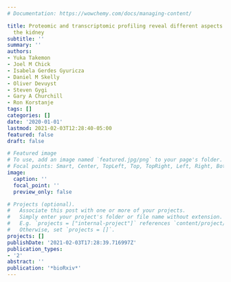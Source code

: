 ```yaml
---
# Documentation: https://wowchemy.com/docs/managing-content/

title: Proteomic and transcriptomic profiling reveal different aspects of aging in
  the kidney
subtitle: ''
summary: ''
authors:
- Yuka Takemon
- Joel M Chick
- Isabela Gerdes Gyuricza
- Daniel M Skelly
- Oliver Devuyst
- Steven Gygi
- Gary A Churchill
- Ron Korstanje
tags: []
categories: []
date: '2020-01-01'
lastmod: 2021-02-03T12:28:40-05:00
featured: false
draft: false

# Featured image
# To use, add an image named `featured.jpg/png` to your page's folder.
# Focal points: Smart, Center, TopLeft, Top, TopRight, Left, Right, BottomLeft, Bottom, BottomRight.
image:
  caption: ''
  focal_point: ''
  preview_only: false

# Projects (optional).
#   Associate this post with one or more of your projects.
#   Simply enter your project's folder or file name without extension.
#   E.g. `projects = ["internal-project"]` references `content/project/deep-learning/index.md`.
#   Otherwise, set `projects = []`.
projects: []
publishDate: '2021-02-03T17:28:39.716997Z'
publication_types:
- '2'
abstract: ''
publication: '*bioRxiv*'
---
```

